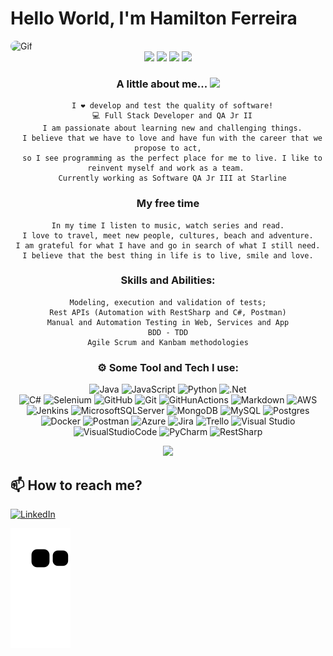 # Hello World, I'm Hamilton Ferreira

<img align="leaft" alt="Gif" height="300" width="1090" style="border-radius:50px;"  src="https://camo.githubusercontent.com/5dc6ee33381917e41fc9c4951799268998f11a9b864399bf79a0842e4f9b194d/68747470733a2f2f692e696d6775722e636f6d2f315a76566b44632e676966">

<div align="center">
<img height="150em" src="https://github-profile-summary-cards.vercel.app/api/cards/profile-details?username=HamiltonFerreira22&theme=radical"/> 
<img height="150em" src="https://github-readme-stats.vercel.app/api?username=HamiltonFerreira22&show_icons=true&theme=radical&include_all_commits=true&count_private=false&hide_border=true"/> <img height="150em" src="https://github-readme-stats.vercel.app/api/top-langs/?username=HamiltonFerreira22&layout=compact&langs_count=7&theme=radical&hide_border=true"/> <img height="150em" src="https://github-readme-streak-stats.herokuapp.com/?user=HamiltonFerreira22&theme=radical&hide_border=true"/>



### A little about me... <img src="https://media.giphy.com/media/VgCDAzcKvsR6OM0uWg/giphy.gif" width="60"> 
  
      I ❤️ develop and test the quality of software!
      💻 Full Stack Developer and QA Jr II
      I am passionate about learning new and challenging things.
      I believe that we have to love and have fun with the career that we propose to act,
      so I see programming as the perfect place for me to live. I like to reinvent myself and work as a team. 
      Currently working as Software QA Jr III at Starline


### My free time
  
    In my time I listen to music, watch series and read.
    I love to travel, meet new people, cultures, beach and adventure.
    I am grateful for what I have and go in search of what I still need.
    I believe that the best thing in life is to live, smile and love.


### Skills and Abilities:

    Modeling, execution and validation of tests;
    Rest APIs (Automation with RestSharp and C#, Postman)
    Manual and Automation Testing in Web, Services and App
    BDD - TDD
    Agile Scrum and Kanbam methodologies


###  ⚙️ Some Tool and Tech I use:     

![Java](https://img.shields.io/badge/java-%23ED8B00.svg?style=for-the-badge&logo=java&logoColor=white) 
![JavaScript](https://img.shields.io/badge/javascript-%23323330.svg?style=for-the-badge&logo=javascript&logoColor=%23F7DF1E)
![Python](https://img.shields.io/badge/python-3670A0?style=for-the-badge&logo=python&logoColor=ffdd54) 
![.Net](https://img.shields.io/badge/.NET-5C2D91?style=for-the-badge&logo=.net&logoColor=white)	    
![C#](https://img.shields.io/badge/c%23-%23239120.svg?style=for-the-badge&logo=c-sharp&logoColor=white) 
![Selenium](https://img.shields.io/badge/Selenium-43B02A?style=for-the-badge&logo=Selenium&logoColor=white) 
![GitHub](https://img.shields.io/badge/GitHub-100000?style=for-the-badge&logo=github&logoColor=white)
![Git](https://img.shields.io/badge/GIT-E44C30?style=for-the-badge&logo=git&logoColor=white)
![GitHunActions](https://img.shields.io/badge/GitHub_Actions-2088FF?style=for-the-badge&logo=github-actions&logoColor=white) 
![Markdown](https://img.shields.io/badge/markdown-%23000000.svg?style=for-the-badge&logo=markdown&logoColor=white)
![AWS](https://img.shields.io/badge/AWS-%23FF9900.svg?style=for-the-badge&logo=amazon-aws&logoColor=white)
![Jenkins](https://img.shields.io/badge/jenkins-%232C5263.svg?style=for-the-badge&logo=jenkins&logoColor=white)
![MicrosoftSQLServer](https://img.shields.io/badge/Microsoft%20SQL%20Sever-CC2927?style=for-the-badge&logo=microsoft%20sql%20server&logoColor=white)
![MongoDB](https://img.shields.io/badge/MongoDB-%234ea94b.svg?style=for-the-badge&logo=mongodb&logoColor=white)
![MySQL](https://img.shields.io/badge/mysql-%2300f.svg?style=for-the-badge&logo=mysql&logoColor=white)
![Postgres](https://img.shields.io/badge/postgres-%23316192.svg?style=for-the-badge&logo=postgresql&logoColor=white) 
![Docker](https://img.shields.io/badge/docker-%230db7ed.svg?style=for-the-badge&logo=docker&logoColor=white) 
![Postman](https://img.shields.io/badge/Postman-FF6C37?style=for-the-badge&logo=postman&logoColor=white) 
![Azure](https://img.shields.io/badge/azure-%230072C6.svg?style=for-the-badge&logo=microsoftazure&logoColor=white)
![Jira](https://img.shields.io/badge/jira-%230A0FFF.svg?style=for-the-badge&logo=jira&logoColor=white) 
![Trello](https://img.shields.io/badge/Trello-%23026AA7.svg?style=for-the-badge&logo=Trello&logoColor=white) 
![Visual Studio](https://img.shields.io/badge/Visual%20Studio-5C2D91.svg?style=for-the-badge&logo=visual-studio&logoColor=white)
![VisualStudioCode](https://img.shields.io/badge/Visual_Studio_Code-0078D4?style=for-the-badge&logo=visual%20studio%20code&logoColor=white) 
![PyCharm](https://img.shields.io/badge/pycharm-143?style=for-the-badge&logo=pycharm&logoColor=black&color=black&labelColor=green)
![RestSharp](https://lh3.googleusercontent.com/dH6CzUUq8y22LmzUOyuR9kQHIGdtw3EGKgZRy1xVg7_GwueFDtz-CVp6-F_SemEZ5xbq-A=s170)

<img src="https://media2.giphy.com/media/IzKrzRa01oB2KkvC7I/200.webp?cid=ecf05e47wgr75f6vzx2uyrdxv6ibfbxqrwcpt8j50avpml6r&rid=200.webp&ct=g" width="80"> 

 </div>
  

  <div align="leaft">

 ## 📫 How to reach me?

[![LinkedIn](https://img.shields.io/badge/LinkedIn-%230077B5.svg?logo=linkedin&logoColor=white)](https://www.linkedin.com/in/hamilton-ferreira/)

  ![Snake animation](https://github.com/HamiltonFerreira22/HamiltonFerreira22/blob/output/github-contribution-grid-snake.svg)



